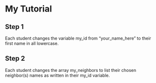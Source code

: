 # My Tutorial

## Step 1

Each student changes the variable my_id from “your_name_here” to their first name in all lowercase. 

## Step 2

Each student changes the array my_neighbors to list their chosen neighbor(s) names as written in their my_id variable. 
    

